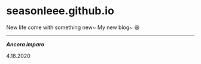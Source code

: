 # seasonleee.github.io
New life come with something new~ My new blog~ 😆

---
***Ancora imparo***

4.18.2020
